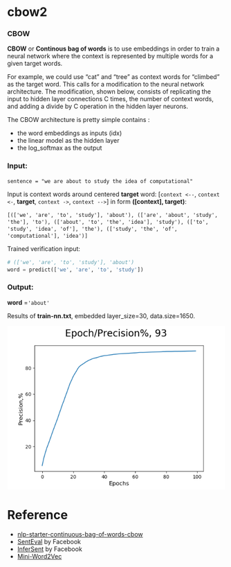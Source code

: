 # cbow2
### CBOW

**CBOW** or **Continous bag of words** is to use embeddings in order to train a neural network where the context is represented by multiple words for a given target words.

For example, we could use “cat” and “tree” as context words for “climbed” as the target word.
This calls for a modification to the neural network architecture.
The modification, shown below, consists of replicating the input to hidden layer connections C times, the number of context words, and adding a divide by C operation in the hidden layer neurons.

The CBOW architecture is pretty simple contains :

- the word embeddings as inputs (idx)
- the linear model as the hidden layer
- the log_softmax as the output

### Input:
```
sentence = "we are about to study the idea of computational"
```
Input is context words around centered **target** word: [`context <--`, `context <-`, **target**, `context ->`, `context -->`] in form **([context], target)**:
```
[(['we', 'are', 'to', 'study'], 'about'), (['are', 'about', 'study', 'the'], 'to'), (['about', 'to', 'the', 'idea'], 'study'), (['to', 'study', 'idea', 'of'], 'the'), (['study', 'the', 'of', 'computational'], 'idea')]
```

Trained verification input: 
```python
# (['we', 'are', 'to', 'study'], 'about')
word = predict(['we', 'are', 'to', 'study'])
```

### Output: 
**word** =`'about'`

Results of **train-nn.txt**, embedded layer_size=30, data.size=1650.
<div align="left">
  <img src="/examples/Figure2.png">
</div>

# Reference

- [nlp-starter-continuous-bag-of-words-cbow](https://www.kaggle.com/code/alincijov/nlp-starter-continuous-bag-of-words-cbow)
- [SentEval](https://github.com/diixo/SentEval) by Facebook
- [InferSent](https://github.com/diixo/InferSent) by Facebook
- [Mini-Word2Vec](https://github.com/diixo/MiniWord2Vec)
